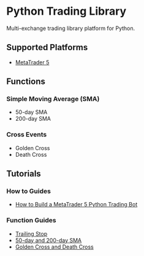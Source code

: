 # Python Trading Library
Multi-exchange trading library platform for Python. 

## Supported Platforms
- [MetaTrader 5](https://www.metatrader5.com/en)

## Functions
### Simple Moving Average (SMA)
- 50-day SMA
- 200-day SMA

### Cross Events
- Golden Cross
- Death Cross

## Tutorials
### How to Guides
- [How to Build a MetaTrader 5 Python Trading Bot](https://appnologyjames.medium.com/how-to-build-a-metatrader-5-python-trading-bot-expert-advisor-automated-trading-ab7ee10bf4a)

### Function Guides
- [Trailing Stop](https://appnologyjames.medium.com/metatrader-5-python-trailing-stop-2c562a541b48)
- [50-day and 200-day SMA](https://appnologyjames.medium.com/calculating-50-and-200-sma-with-python-for-stocks-technical-analysis-74ff8e29a68)
- [Golden Cross and Death Cross](https://appnologyjames.medium.com/calculating-50-and-200-sma-with-python-for-stocks-technical-analysis-74ff8e29a68)
